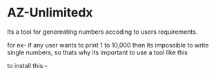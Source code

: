 
# AZ-Unlimitedx
Its a tool for genereating numbers accoding to users requirements.


for ex- if any user wants to print 1 to 10,000 then its impossible to write single numbers, so thats why its important to use a tool like this




to install this:-

